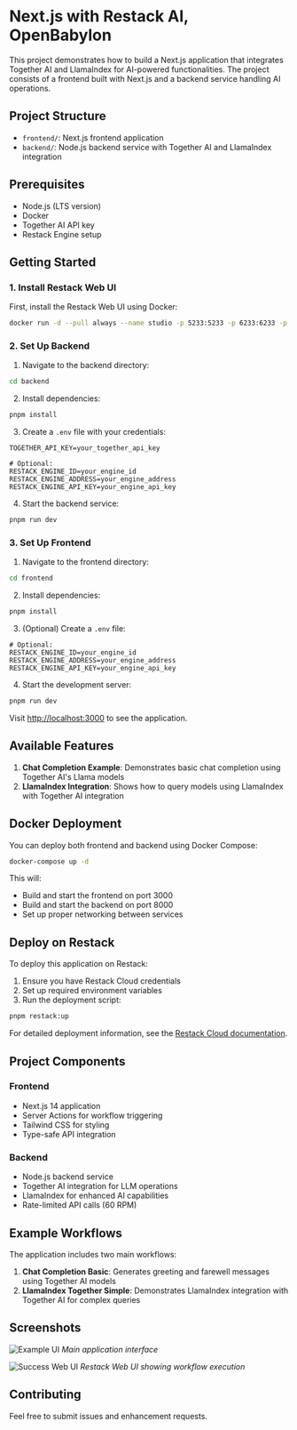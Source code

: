 # Next.js with Restack AI, OpenBabylon

This project demonstrates how to build a Next.js application that integrates Together AI and LlamaIndex for AI-powered functionalities. The project consists of a frontend built with Next.js and a backend service handling AI operations.

## Project Structure

- `frontend/`: Next.js frontend application
- `backend/`: Node.js backend service with Together AI and LlamaIndex integration

## Prerequisites

- Node.js (LTS version)
- Docker
- Together AI API key
- Restack Engine setup

## Getting Started

### 1. Install Restack Web UI

First, install the Restack Web UI using Docker:

```bash
docker run -d --pull always --name studio -p 5233:5233 -p 6233:6233 -p 7233:7233 ghcr.io/restackio/restack:main
```

### 2. Set Up Backend

1. Navigate to the backend directory:

```bash
cd backend
```

2. Install dependencies:

```bash
pnpm install
```

3. Create a `.env` file with your credentials:

```
TOGETHER_API_KEY=your_together_api_key

# Optional:
RESTACK_ENGINE_ID=your_engine_id
RESTACK_ENGINE_ADDRESS=your_engine_address
RESTACK_ENGINE_API_KEY=your_engine_api_key
```

4. Start the backend service:

```bash
pnpm run dev
```

### 3. Set Up Frontend

1. Navigate to the frontend directory:

```bash
cd frontend
```

2. Install dependencies:

```bash
pnpm install
```

3. (Optional) Create a `.env` file:

```
# Optional:
RESTACK_ENGINE_ID=your_engine_id
RESTACK_ENGINE_ADDRESS=your_engine_address
RESTACK_ENGINE_API_KEY=your_engine_api_key
```

4. Start the development server:

```bash
pnpm run dev
```

Visit [http://localhost:3000](http://localhost:3000) to see the application.

## Available Features

1. **Chat Completion Example**: Demonstrates basic chat completion using Together AI's Llama models
2. **LlamaIndex Integration**: Shows how to query models using LlamaIndex with Together AI integration

## Docker Deployment

You can deploy both frontend and backend using Docker Compose:

```bash
docker-compose up -d
```

This will:

- Build and start the frontend on port 3000
- Build and start the backend on port 8000
- Set up proper networking between services

## Deploy on Restack

To deploy this application on Restack:

1. Ensure you have Restack Cloud credentials 
2. Set up required environment variables
3. Run the deployment script:

```bash
pnpm restack:up
```

For detailed deployment information, see the [Restack Cloud documentation](https://docs.restack.io/restack-cloud/deployrepo).

## Project Components

### Frontend

- Next.js 14 application
- Server Actions for workflow triggering
- Tailwind CSS for styling
- Type-safe API integration

### Backend

- Node.js backend service
- Together AI integration for LLM operations
- LlamaIndex for enhanced AI capabilities
- Rate-limited API calls (60 RPM)

## Example Workflows

The application includes two main workflows:

1. **Chat Completion Basic**: Generates greeting and farewell messages using Together AI models
2. **LlamaIndex Together Simple**: Demonstrates LlamaIndex integration with Together AI for complex queries

## Screenshots

![Example UI](./restack-examples-ts-nextjs.png)
_Main application interface_

![Success Web UI](./restack-examples-ts-nextjs-web-ui.png)
_Restack Web UI showing workflow execution_

## Contributing

Feel free to submit issues and enhancement requests.
